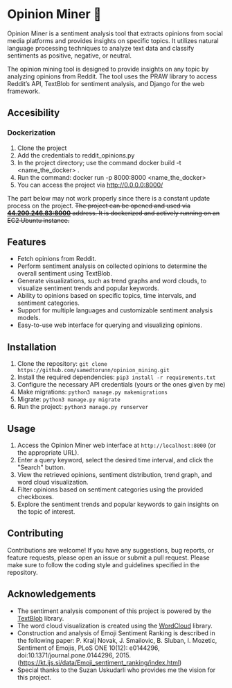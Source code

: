 # Opinion Miner 🧠

Opinion Miner is a sentiment analysis tool that extracts opinions from social media platforms and provides insights on specific topics. It utilizes natural language processing techniques to analyze text data and classify sentiments as positive, negative, or neutral.

The opinion mining tool is designed to provide insights on any topic by analyzing opinions from Reddit. The tool uses the PRAW library to access Reddit’s API, TextBlob for sentiment analysis, and Django for the web framework.

## Accesibility

### Dockerization

1. Clone the project
2. Add the credentials to reddit_opinions.py
3. In the project directory; use the command docker build -t <name_the_docker> .
4. Run the command: docker run -p 8000:8000 <name_the_docker>
5. You can access the project via http://0.0.0.0:8000/

The part below may not work properly since there is a constant update process on the project.
~~The project can be opened and used via **[44.200.246.83:8000](44.200.246.83:8000)** address. It is dockerized and actively running on an EC2 Ubuntu instance.~~ 


## Features

- Fetch opinions from Reddit.
- Perform sentiment analysis on collected opinions to determine the overall sentiment using TextBlob.
- Generate visualizations, such as trend graphs and word clouds, to visualize sentiment trends and popular keywords.
- Ability to opinions based on specific topics, time intervals, and sentiment categories.
- Support for multiple languages and customizable sentiment analysis models.
- Easy-to-use web interface for querying and visualizing opinions.


## Installation

1. Clone the repository: `git clone https://github.com/samedtorunn/opinion_mining.git`
2. Install the required dependencies: `pip3 install -r requirements.txt`
3. Configure the necessary API credentials (yours or the ones given by me)
4. Make migrations: `python3 manage.py makemigrations`
5. Migrate: `python3 manage.py migrate`
6. Run the project: `python3 manage.py runserver`

## Usage

1. Access the Opinion Miner web interface at `http://localhost:8000` (or the appropriate URL).
2. Enter a query keyword, select the desired time interval, and click the "Search" button.
3. View the retrieved opinions, sentiment distribution, trend graph, and word cloud visualization.
4. Filter opinions based on sentiment categories using the provided checkboxes.
5. Explore the sentiment trends and popular keywords to gain insights on the topic of interest.

## Contributing

Contributions are welcome! If you have any suggestions, bug reports, or feature requests, please open an issue or submit a pull request. Please make sure to follow the coding style and guidelines specified in the repository.

## Acknowledgements

- The sentiment analysis component of this project is powered by the [TextBlob](https://textblob.readthedocs.io/) library.
- The word cloud visualization is created using the [WordCloud](https://amueller.github.io/word_cloud/) library.
- Construction and analysis of Emoji Sentiment Ranking is described in the following paper: P. Kralj Novak, J. Smailovic, B. Sluban, I. Mozetic,  Sentiment of Emojis, PLoS ONE 10(12): e0144296, doi:10.1371/journal.pone.0144296, 2015. (https://kt.ijs.si/data/Emoji_sentiment_ranking/index.html)
- Special thanks to the Suzan Uskudarli who provides me the vision for this project.


